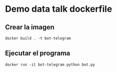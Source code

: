 # Demo data talk dockerfile

## Crear la imagen

```docker build . -t bot-telegram```

## Ejecutar el programa

```docker run -it bot-telegram python bot.py```